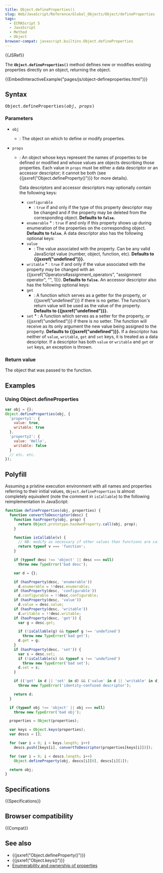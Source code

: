 ```yaml
---
title: Object.defineProperties()
slug: Web/JavaScript/Reference/Global_Objects/Object/defineProperties
tags:
  - ECMAScript 5
  - JavaScript
  - Method
  - Object
browser-compat: javascript.builtins.Object.defineProperties
---
```

{{JSRef}}

The **`Object.defineProperties()`** method defines new or modifies existing
properties directly on an object, returning the object.

{{EmbedInteractiveExample("pages/js/object-defineproperties.html")}}

## Syntax

<pre class="brush: js">Object.defineProperties(<var>obj</var>, <var>props</var>)</pre>

### Parameters

- `obj`
  - : The object on which to define or modify properties.
- `props`

  - : An object whose keys represent the names of properties to be defined or
    modified and whose values are objects describing those properties. Each
    value in `props` must be either a data descriptor or an accessor descriptor;
    it cannot be both (see {{jsxref("Object.defineProperty()")}} for
    more details).

    Data descriptors and accessor descriptors may optionally contain the
    following keys:

    - `configurable`
      - : `true` if and only if the type of this property descriptor may be
        changed and if the property may be deleted from the corresponding
        object. **Defaults to `false`.**
    - `enumerable` \* : `true` if and only if this property shows up during
      enumeration of the properties on the corresponding object. **Defaults to
      `false`.** A data descriptor also has the following optional keys:
    - `value`
      - : The value associated with the property. Can be any valid JavaScript
        value (number, object, function, etc). **Defaults to
        {{jsxref("undefined")}}.**
    - `writable` \* : `true` if and only if the value associated with the
      property may be changed with an
      {{jsxref("Operators#assignment_operators", "assignment operator",
        "", 1)}}.
      **Defaults to `false`.** An accessor descriptor also has the following
      optional keys:
    - `get`
      - : A function which serves as a getter for the property, or
        {{jsxref("undefined")}} if there is no getter. The function's
        return value will be used as the value of the property. **Defaults to
        {{jsxref("undefined")}}.**
    - `set` \* : A function which serves as a setter for the property, or
      {{jsxref("undefined")}} if there is no setter. The function will
      receive as its only argument the new value being assigned to the property.
      **Defaults to {{jsxref("undefined")}}.** If a descriptor has
      neither of `value`, `writable`, `get` and `set` keys, it is treated as a
      data descriptor. If a descriptor has both `value` or `writable` and `get`
      or `set` keys, an exception is thrown.

### Return value

The object that was passed to the function.

## Examples

### Using Object.defineProperties

```js
var obj = {};
Object.defineProperties(obj, {
  'property1': {
    value: true,
    writable: true
  },
  'property2': {
    value: 'Hello',
    writable: false
  }
  // etc. etc.
});
```

## Polyfill

Assuming a pristine execution environment with all names and properties
referring to their initial values, `Object.defineProperties` is almost
completely equivalent (note the comment in `isCallable`) to the following
reimplementation in JavaScript:

```js
function defineProperties(obj, properties) {
  function convertToDescriptor(desc) {
    function hasProperty(obj, prop) {
      return Object.prototype.hasOwnProperty.call(obj, prop);
    }

    function isCallable(v) {
      // NB: modify as necessary if other values than functions are callable.
      return typeof v === 'function';
    }

    if (typeof desc !== 'object' || desc === null)
      throw new TypeError('bad desc');

    var d = {};

    if (hasProperty(desc, 'enumerable'))
      d.enumerable = !!desc.enumerable;
    if (hasProperty(desc, 'configurable'))
      d.configurable = !!desc.configurable;
    if (hasProperty(desc, 'value'))
      d.value = desc.value;
    if (hasProperty(desc, 'writable'))
      d.writable = !!desc.writable;
    if (hasProperty(desc, 'get')) {
      var g = desc.get;

      if (!isCallable(g) && typeof g !== 'undefined')
        throw new TypeError('bad get');
      d.get = g;
    }
    if (hasProperty(desc, 'set')) {
      var s = desc.set;
      if (!isCallable(s) && typeof s !== 'undefined')
        throw new TypeError('bad set');
      d.set = s;
    }

    if (('get' in d || 'set' in d) && ('value' in d || 'writable' in d))
      throw new TypeError('identity-confused descriptor');

    return d;
  }

  if (typeof obj !== 'object' || obj === null)
    throw new TypeError('bad obj');

  properties = Object(properties);

  var keys = Object.keys(properties);
  var descs = [];

  for (var i = 0; i < keys.length; i++)
    descs.push([keys[i], convertToDescriptor(properties[keys[i]])]);

  for (var i = 0; i < descs.length; i++)
    Object.defineProperty(obj, descs[i][0], descs[i][1]);

  return obj;
}
```

## Specifications

{{Specifications}}

## Browser compatibility

{{Compat}}

## See also

- {{jsxref("Object.defineProperty()")}}
- {{jsxref("Object.keys()")}}
- [Enumerability and ownership of properties](/en-US/docs/Web/JavaScript/Enumerability_and_ownership_of_properties)
